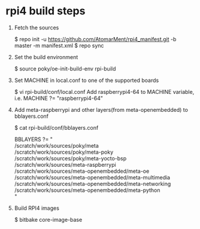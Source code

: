 # rpi4 build steps

1. Fetch the sources
   
   $ repo init -u https://github.com/AtomarMent/rpi4_manifest.git -b master -m manifest.xml 
   $ repo sync

2. Set the build environment

   $ source poky/oe-init-build-env rpi-build

3. Set MACHINE in local.conf to one of the supported boards

   $ vi rpi-build/conf/local.conf 
   Add raspberrypi4-64 to MACHINE variable, i.e. MACHINE ?= "raspberrypi4-64"

4. Add meta-raspberrypi and other layers(from meta-openembedded) to bblayers.conf
   
   $ cat rpi-build/conf/bblayers.conf
    
   BBLAYERS ?= " \
  /scratch/work/sources/poky/meta \
  /scratch/work/sources/poky/meta-poky \
  /scratch/work/sources/poky/meta-yocto-bsp \
  /scratch/work/sources/meta-raspberrypi \
  /scratch/work/sources/meta-openembedded/meta-oe \
  /scratch/work/sources/meta-openembedded/meta-multimedia \
  /scratch/work/sources/meta-openembedded/meta-networking \
  /scratch/work/sources/meta-openembedded/meta-python \
  "

5. Build RPI4 images 

   $ bitbake core-image-base


